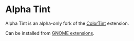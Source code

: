 # Alpha Tint

Alpha Tint is an alpha-only fork of the
[ColorTint](https://github.com/MattByName/color-tint) extension.

Can be installed from [GNOME extensions](https://extensions.gnome.org/extension/4624/alphatint/).
